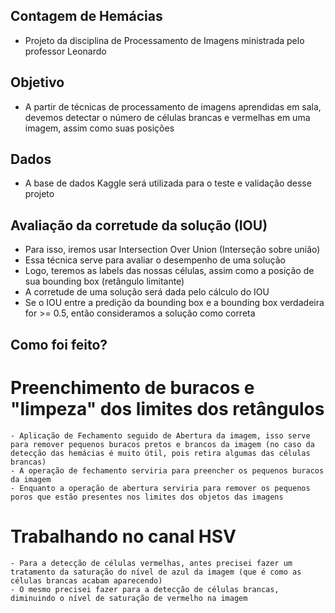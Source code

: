 ## Contagem de Hemácias
  - Projeto da disciplina de Processamento de Imagens ministrada pelo professor Leonardo
  
## Objetivo
  - A partir de técnicas de processamento de imagens aprendidas em sala, devemos detectar o número de células brancas e vermelhas em uma imagem, assim como suas posições
  
## Dados
  - A base de dados Kaggle será utilizada para o teste e validação desse projeto

## Avaliação da corretude da solução (IOU)
  - Para isso, iremos usar Intersection Over Union (Interseção sobre união)
  - Essa técnica serve para avaliar o desempenho de uma solução
  - Logo, teremos as labels das nossas células, assim como a posição de sua bounding box (retângulo limitante)
  - A corretude de uma solução será dada pelo cálculo do IOU
  - Se o IOU entre a predição da bounding box e a bounding box verdadeira for >= 0.5, então consideramos a solução como correta

## Como foi feito?

  # Preenchimento de buracos e "limpeza" dos limites dos retângulos
    - Aplicação de Fechamento seguido de Abertura da imagem, isso serve para remover pequenos buracos pretos e brancos da imagem (no caso da detecção das hemácias é muito útil, pois retira algumas das células brancas)
    - A operação de fechamento serviria para preencher os pequenos buracos da imagem
    - Enquanto a operação de abertura serviria para remover os pequenos poros que estão presentes nos limites dos objetos das imagens

  # Trabalhando no canal HSV
    - Para a detecção de células vermelhas, antes precisei fazer um tratamento da saturação do nível de azul da imagem (que é como as células brancas acabam aparecendo)
    - O mesmo precisei fazer para a detecção de células brancas, diminuindo o nível de saturação de vermelho na imagem